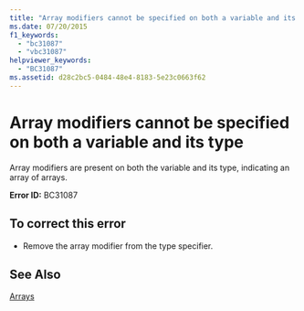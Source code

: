 ```yaml
---
title: "Array modifiers cannot be specified on both a variable and its type"
ms.date: 07/20/2015
f1_keywords: 
  - "bc31087"
  - "vbc31087"
helpviewer_keywords: 
  - "BC31087"
ms.assetid: d28c2bc5-0484-48e4-8183-5e23c0663f62
---
```

# Array modifiers cannot be specified on both a variable and its type
Array modifiers are present on both the variable and its type, indicating an array of arrays.  
  
 **Error ID:** BC31087  
  
## To correct this error  
  
- Remove the array modifier from the type specifier.  
  
## See Also  
 [Arrays](../../visual-basic/programming-guide/language-features/arrays/index.md)
